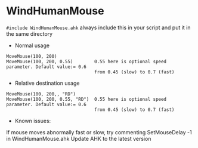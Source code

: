 # WindHumanMouse

`#include WindHumanMouse.ahk` always include this in your script and put it in the same directory

* Normal usage

```autohotkey
MoveMouse(100, 200)
MoveMouse(100, 200, 0.55)        0.55 here is optional speed parameter. Default value:= 0.6
                                 from 0.45 (slow) to 0.7 (fast)
```

* Relative destination usage

```autohotkey
MoveMouse(100, 200,, "RD")
MoveMouse(100, 200, 0.55, "RD")  0.55 here is optional speed parameter. Default value:= 0.6
                                 from 0.45 (slow) to 0.7 (fast)
```
* Known issues:

If mouse moves abnormally fast or slow, try commenting
SetMouseDelay -1 in WindHumanMouse.ahk
Update AHK to the latest version
